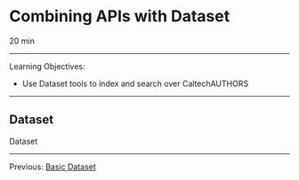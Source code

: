 
# Combining APIs with Dataset

20 min

---

Learning Objectives:

* Use Dataset tools to index and search over CaltechAUTHORS

---

## Dataset

Dataset 

---

Previous: [Basic Dataset](01-basic-dataset.html)  
